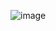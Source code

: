 ![image](https://user-images.githubusercontent.com/77235677/162585793-2f51e4e9-b7f3-4249-98de-82cb9bf5ab4b.png)
